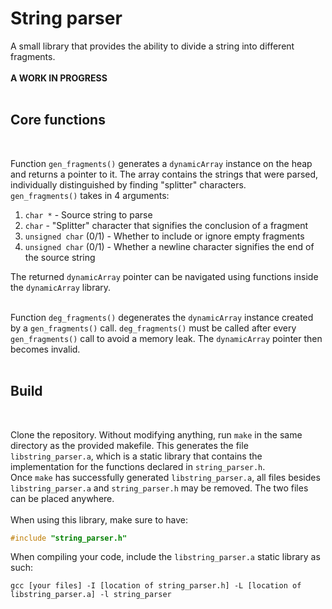 # String parser
A small library that provides the ability to divide a string into different
fragments.<br/><br/>
**A WORK IN PROGRESS**<br/><br/>

## Core functions
<br/>

Function `gen_fragments()` generates a `dynamicArray` instance on the heap and
returns a pointer to it. The array contains the strings that were parsed,
individually distinguished by finding "splitter" characters.<br/>
`gen_fragments()` takes in 4 arguments:<br/>
1. `char *` - Source string to parse
2. `char` - "Splitter" character that signifies the conclusion of a fragment
3. `unsigned char` (0/1) - Whether to include or ignore empty fragments
4. `unsigned char` (0/1) - Whether a newline character signifies the end of the
source string

The returned `dynamicArray` pointer can be navigated using functions inside the
`dynamicArray` library.<br/><br/>

Function `deg_fragments()` degenerates the `dynamicArray` instance created by a
`gen_fragments()` call. `deg_fragments()` must be called after every
`gen_fragments()` call to avoid a memory leak. The `dynamicArray` pointer
then becomes invalid.<br/><br/>

## Build
<br/>

Clone the repository. Without modifying anything, run `make` in the same
directory as the provided makefile. This generates the file
`libstring_parser.a`, which is a static library that contains the implementation
for the functions declared in `string_parser.h`.<br/>
Once `make` has successfully generated `libstring_parser.a`, all files besides
`libstring_parser.a` and `string_parser.h` may be removed. The two files can be
placed anywhere.<br/><br/>
When using this library, make sure to have:
```c
#include "string_parser.h"
```
When compiling your code, include the `libstring_parser.a` static library as
such:
```shell
gcc [your files] -I [location of string_parser.h] -L [location of libstring_parser.a] -l string_parser
```
